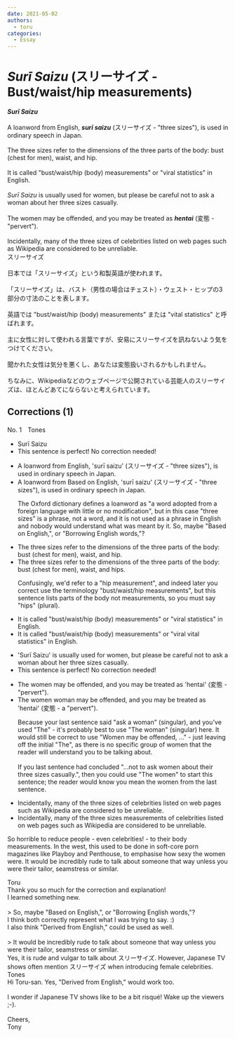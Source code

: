 ```yaml
---
date: 2021-05-02
authors:
  - toru
categories:
  - Essay
---
```


<h1 id="subject_show"><strong><em>Surī Saizu</strong></em> (スリーサイズ - Bust/waist/hip measurements)</h1>
<div class="date" hidden>May 2, 2021 19:32</div>
<div id="post"><div id="body_show_ori">
<strong><em>Surī Saizu</strong></em><br/><br/>A loanword from English, <strong><em>surī saizu</em></strong> (スリーサイズ - "three sizes"), is used in ordinary speech in Japan.<br/><br/>The three sizes refer to the dimensions of the three parts of the body: bust (chest for men), waist, and hip.<br/><br/>It is called "bust/waist/hip (body) measurements" or "viral statistics" in English.<br/><br/><em>Surī Saizu</em> is usually used for women, but please be careful not to ask a woman about her three sizes casually.<br/><br/>The women may be offended, and you may be treated as <strong><em>hentai</em></strong> (変態 - "pervert").<br/><br/>Incidentally, many of the three sizes of celebrities listed on web pages such as Wikipedia are considered to be unreliable.
</div></div>

<!-- more -->

<div id="post_ja"><div id="body_show_mo">
スリーサイズ<br/><br/>日本では「スリーサイズ」という和製英語が使われます。<br/><br/>「スリーサイズ」は、バスト（男性の場合はチェスト）・ウェスト・ヒップの3部分の寸法のことを表します。<br/><br/>英語では "bust/waist/hip (body) measurements" または "vital statistics" と呼ばれます。<br/><br/>主に女性に対して使われる言葉ですが、安易にスリーサイズを訊ねないよう気をつけてください。<br/><br/>聞かれた女性は気分を悪くし、あなたは変態扱いされるかもしれません。<br/><br/>ちなみに、Wikipediaなどのウェブページで公開されている芸能人のスリーサイズは、ほとんどあてにならないと考えられています。
</div></div>

## Corrections (1)
<div id="block"><div class="first_name"> No. 1　<span class="just_name">Tones</span></div><div id="block2">
<ul class="correction_field">
<li class="incorrect">Surī Saizu</li>
<li class="corrected perfect">This sentence is perfect! No correction needed!</li>
</ul>
<ul class="correction_field">
<li class="incorrect">A loanword from English, 'surī saizu' (スリーサイズ - "three sizes"), is used in ordinary speech in Japan.</li>
<li class="corrected correct">
<span class="f_red"><span class="sline">A loanword from</span></span> <span class="f_blue">Based on</span> English, 'surī saizu' (スリーサイズ - "three sizes"), is used in ordinary speech in Japan.
<p class="correction_comment">The Oxford dictionary defines a loanword as "a word adopted from a foreign language with little or no modification", but in this case "three sizes" is a phrase, not a word, and it is not used as a phrase in English and nobody would understand what was meant by it.  So, maybe "Based on English,", or "Borrowing English words,"?</p>
</li>
</ul>
<ul class="correction_field">
<li class="incorrect">The three sizes refer to the dimensions of the three parts of the body: bust (chest for men), waist, and hip.</li>
<li class="corrected correct">
The three sizes refer to the dimensions of the three parts of the body: bust (chest for men), waist, and hip<span class="f_blue">s</span>.
<p class="correction_comment">Confusingly, we'd refer to a "hip measurement", and indeed later you correct use the terminology "bust/waist/hip measurements", but this sentence lists parts of the body not measurements, so you must say "hips" (plural).</p>
</li>
</ul>
<ul class="correction_field">
<li class="incorrect">It is called "bust/waist/hip (body) measurements" or "viral statistics" in English.</li>
<li class="corrected correct">
It is called "bust/waist/hip (body) measurements" or "<span class="sline"><span class="f_red">viral</span></span> <span class="f_blue">vital</span> statistics" in English.
</li>
</ul>
<ul class="correction_field">
<li class="incorrect">'Surī Saizu' is usually used for women, but please be careful not to ask a woman about her three sizes casually.</li>
<li class="corrected perfect">This sentence is perfect! No correction needed!</li>
</ul>
<ul class="correction_field">
<li class="incorrect">The women may be offended, and you may be treated as 'hentai' (変態 - "pervert").</li>
<li class="corrected correct">
The <span class="sline"><span class="f_red">women</span></span> <span class="f_blue">woman</span> may be offended, and you may be treated as 'hentai' (変態 - a "pervert").
<p class="correction_comment">Because your last sentence said "ask a woman" (singular), and you've used "The" - it's probably best to use "The woman" (singular) here.  It would still be correct to use "Women may be offended, ..." - just leaving off the initial "The", as there is no specific group of women that the reader will understand you to be talking about.<br/><br/>If you last sentence had concluded "...not to ask women about their three sizes casually.", then you could use "The women" to start this sentence; the reader would know you mean the women from the last sentence.</p>
</li>
</ul>
<ul class="correction_field">
<li class="incorrect">Incidentally, many of the three sizes of celebrities listed on web pages such as Wikipedia are considered to be unreliable.</li>
<li class="corrected correct">
Incidentally, many of the three sizes <span class="f_blue">measurements</span> of celebrities listed on web pages such as Wikipedia are considered to be unreliable.
</li>
</ul>
<p class="comment_small">
 So horrible to reduce people - even celebrities! - to their body measurements.  In the west, this used to be done in soft-core porn magazines like Playboy and Penthouse, to emphasise how sexy the women were.  It would be incredibly rude to talk about someone that way unless you were their tailor, seamstress or similar.
</p>

</div><div class="name"><span class="just_name">Toru</span><br>
Thank you so much for the correction and explanation!<br/>I learned something new. <br/><br/>&gt; So, maybe "Based on English,", or "Borrowing English words,"?<br/>I think both correctly represent what I was trying to say. :)<br/>I also think "Derived from English," could be used as well.<br/><br/>&gt; It would be incredibly rude to talk about someone that way unless you were their tailor, seamstress or similar.<br/>Yes, it is rude and vulgar to talk about スリーサイズ. However, Japanese TV shows often mention スリーサイズ when introducing female celebrities.
</div>
<div class="name"><span class="just_name">Tones</span><br>
Hi Toru-san.  Yes, "Derived from English," would work too.<br/><br/>I wonder if Japanese TV shows like to be a bit risqué!  Wake up the viewers ;-).<br/><br/>Cheers,<br/>Tony
</div>
</div>
